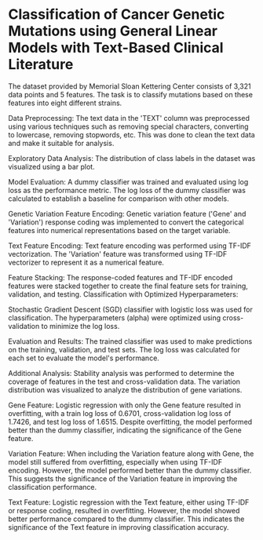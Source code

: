 # Classification of Cancer Genetic Mutations using General Linear Models with Text-Based Clinical Literature

The dataset provided by Memorial Sloan Kettering Center consists of 3,321 data points and 5 features. The task is to classify mutations based on these features into eight different strains.

Data Preprocessing:
The text data in the 'TEXT' column was preprocessed using various techniques such as removing special characters, converting to lowercase, removing stopwords, etc. This was done to clean the text data and make it suitable for analysis.

Exploratory Data Analysis:
The distribution of class labels in the dataset was visualized using a bar plot.

Model Evaluation:
A dummy classifier was trained and evaluated using log loss as the performance metric. The log loss of the dummy classifier was calculated to establish a baseline for comparison with other models.

Genetic Variation Feature Encoding:
Genetic variation feature ('Gene' and 'Variation') response coding was implemented to convert the categorical features into numerical representations based on the target variable.

Text Feature Encoding:
Text feature encoding was performed using TF-IDF vectorization. The 'Variation' feature was transformed using TF-IDF vectorizer to represent it as a numerical feature.

Feature Stacking:
The response-coded features and TF-IDF encoded features were stacked together to create the final feature sets for training, validation, and testing.
Classification with Optimized Hyperparameters:

Stochastic Gradient Descent (SGD) classifier with logistic loss was used for classification. The hyperparameters (alpha) were optimized using cross-validation to minimize the log loss.

Evaluation and Results:
The trained classifier was used to make predictions on the training, validation, and test sets. The log loss was calculated for each set to evaluate the model's performance.

Additional Analysis:
Stability analysis was performed to determine the coverage of features in the test and cross-validation data.
The variation distribution was visualized to analyze the distribution of gene variations.

Gene Feature:
Logistic regression with only the Gene feature resulted in overfitting, with a train log loss of 0.6701, cross-validation log loss of 1.7426, and test log loss of 1.6515. Despite overfitting, the model performed better than the dummy classifier, indicating the significance of the Gene feature.

Variation Feature:
When including the Variation feature along with Gene, the model still suffered from overfitting, especially when using TF-IDF encoding. However, the model performed better than the dummy classifier. This suggests the significance of the Variation feature in improving the classification performance.

Text Feature:
Logistic regression with the Text feature, either using TF-IDF or response coding, resulted in overfitting. However, the model showed better performance compared to the dummy classifier. This indicates the significance of the Text feature in improving classification accuracy.
